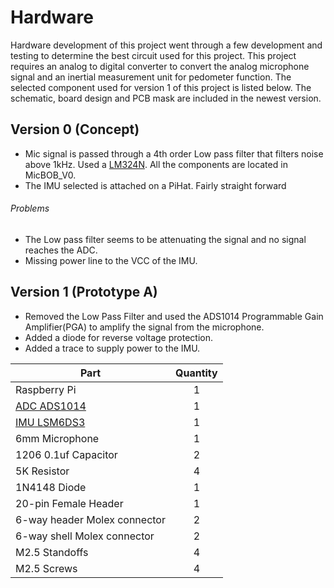 # Hardware
Hardware development of this project went through a few development and testing to determine the best circuit used for this project. 
This project requires an analog to digital converter to convert the analog microphone signal and an inertial measurement unit for pedometer function. 
The selected component used for version 1 of this project is listed below.
The schematic, board design and PCB mask are included in the newest version.  

## Version 0 (Concept)
- Mic signal is passed through a 4th order Low pass filter that filters noise above 1kHz. Used a [LM324N](http://www.ti.com/lit/ds/symlink/lm324-n.pdf). All the components are located in MicBOB_V0. 
- The IMU selected is attached on a PiHat. Fairly straight forward
###### Problems
- The Low pass filter seems to be attenuating the signal and no signal reaches the ADC.
- Missing power line to the VCC of the IMU.

## Version 1 (Prototype A)
- Removed the Low Pass Filter and used the ADS1014 Programmable Gain Amplifier(PGA) to amplify the signal from the microphone.
- Added a diode for reverse voltage protection.
- Added a trace to supply power to the IMU.

| Part | Quantity|
|-----| :-----: |
|Raspberry Pi | 1|
|[ADC ADS1014](http://www.ti.com/lit/ds/symlink/ads1015.pdf)|1|
|[IMU LSM6DS3](https://www.st.com/resource/en/datasheet/lsm6ds3.pdf)|1|
|6mm Microphone|1|
|1206 0.1uf Capacitor |2|
|5K Resistor|4|
|1N4148 Diode|1|
|20-pin Female Header|1|
|6-way header Molex connector|2|
|6-way shell Molex connector|2|
|M2.5 Standoffs	|4|
|M2.5 Screws	|4|

